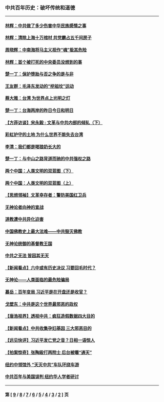 ### 中共百年历史：破坏传统和道德
---
#### [林辉：中共做了多少伤害中华民族感情之事](../../pages/nf1176114/n14070968.md?10180430) 
#### [林辉：清除上海十万棺材 共党霸占五千间房子](../../pages/nf1176114/n14033735.md?10180430) 
#### [周晓辉：中南海将马主义视作“魂”极其危险](../../pages/nf1176114/n14026892.md?10180430) 
#### [林辉：首个被打死的中央委员没想到的事](../../pages/nf1176114/n13987400.md?10180430) 
#### [楚一丁：保护堕胎与否之争的是与非](../../pages/nf1176114/n13815642.md?10180430) 
#### [王友群：毛泽东发动的“挖祖坟”运动](../../pages/nf1176114/n13723639.md?10180430) 
#### [蔡大雅：台湾 为世界点上光明之灯](../../pages/nf1176114/n13531530.md?10180430) 
#### [楚一丁：台海两岸的昨日今日和明日](../../pages/nf1176114/n13531468.md?10180430) 
#### [【方菲访谈】宋永毅 : 文革与中共内部的倾轧（下）](../../pages/nf1176114/n13486836.md?10180430) 
#### [彩虹护守的土地 为什么世界不能失去台湾](../../pages/nf1176114/n13476849.md?10180430) 
#### [李清：我们都是喝狼奶长大的](../../pages/nf1176114/n13471478.md?10180430) 
#### [楚一丁：与中山之路背道而驰的中共强权之路](../../pages/nf1176114/n13437270.md?10180430) 
#### [两个中国：人类文明的双蓝图（下）](../../pages/nf1176114/n13423132.md?10180430) 
#### [两个中国：人类文明的双蓝图（上）](../../pages/nf1176114/n13422687.md?10180430) 
#### [【思想领袖】文革幸存者：警防美国红卫兵](../../pages/nf1176114/n13339289.md?10180430) 
#### [无神论者向神的宣战](../../pages/nf1176114/n13281535.md?10180430) 
#### [道教遭中共异化迫害](../../pages/nf1176114/n13281463.md?10180430) 
#### [中国佛教史上最大法难——中共毁灭佛教](../../pages/nf1176114/n13281397.md?10180430) 
#### [无神论统御的基督教王国](../../pages/nf1176114/n13281280.md?10180430) 
#### [中共之无法 皆因其无天](../../pages/nf1176114/n13281088.md?10180430) 
#### [【新闻看点】六中或有历史决议 习要回毛时代？](../../pages/nf1176114/n13222895.md?10180430) 
#### [无神论——人类面临的最危险骗局](../../pages/nf1176114/n13196137.md?10180430) 
#### [慕岳：百年变局 习近平是在开盘还是收官？](../../pages/nf1176114/n13206516.md?10180430) 
#### [戈壁东：中共是这个世界最邪恶的政权](../../pages/nf1176114/n13085641.md?10180430) 
#### [【唐浩视界】透视中共：疯狂造假数据四大目的](../../pages/nf1176114/n13080590.md?10180430) 
#### [【新闻看点】中共收集孕妇基因 三大邪恶目的](../../pages/nf1176114/n13077182.md?10180430) 
#### [【远见快评】习近平发亡党之音？日相一语惊人](../../pages/nf1176114/n13074809.md?10180430) 
#### [【拍案惊奇】张陶殴打两院士 后台被曝“通天”](../../pages/nf1176114/n13070496.md?10180430) 
#### [纽约中领馆外 “天灭中共”车队环绕车游](../../pages/nf1176114/n13070693.md?10180430) 
#### [中共百年与美国误判 纽约华人学者研讨](../../pages/nf1176114/n13067969.md?10180430) 

---
#### 第 [ [9](./9.md?10180430) / [8](./8.md?10180430) / [7](./7.md?10180430) / [6](./6.md?10180430) / [5](./5.md?10180430) / [4](./4.md?10180430) / [3](./3.md?10180430) / [2](./2.md?10180430) ] 页
